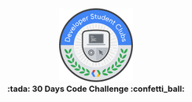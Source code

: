 <h3 align="center">
<img src="DSC_badge_Color.png" />
<br>
:tada: 30 Days Code Challenge :confetti_ball:
</h3>